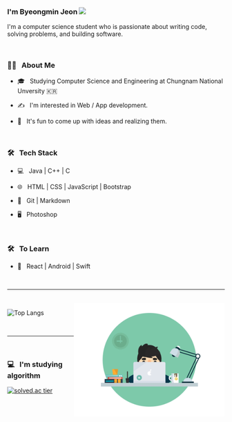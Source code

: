 ### I'm Byeongmin Jeon  <img src="https://github.com/souvikguria98/souvikguria98/blob/master/Hi.gif" width="25">


I'm a computer science student who is passionate about writing code, solving problems, and building software.


<br>


<h3> 👨🏻 &nbsp; About Me </h3>


- 🎓 &nbsp; Studying Computer Science and Engineering at Chungnam National Unversity :kr:

- ✍️ &nbsp; I'm interested in Web / App development. 

- 🤔 &nbsp; It's fun to come up with ideas and realizing them.


<br>


<h3>🛠 &nbsp; Tech Stack</h3>


- 💻 &nbsp; Java | C++ | C 

- 🌐 &nbsp; HTML | CSS | JavaScript | Bootstrap

<!--- 🛢 &nbsp; MySQL | MongoDB -->

- 🔧 &nbsp; Git | Markdown

- 🖥 &nbsp; Photoshop


<br>



<h3>🛠 &nbsp; To Learn</h3>

- 🔧 &nbsp; React | Android | Swift

<br>

<hr>



<br>

<img src="https://github.com/nirala69/nirala69/blob/master/70804f7e25b11f29db904f2fa7b4cd9d.gif" width="350" align='right'>

![Top Langs](https://github-readme-stats.vercel.app/api/top-langs/?username=jeonbyeongmin&show_icons=true)

<br>



<hr>

<br>

<h3>💻 &nbsp; I'm studying algorithm </h3>

[![solved.ac tier](http://mazassumnida.wtf/api/generate_badge?boj=qudals7613)](https://solved.ac/qudals7613)

<br>
